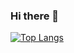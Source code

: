 ### Hi there 👋

<!--
**RandyBnjmn/RandyBnjmn** is a ✨ _special_ ✨ repository because its `README.md` (this file) appears on your GitHub profile.

Here are some ideas to get you started:

- 🔭 I’m currently working on ...
- 🌱 I’m currently learning ...
- 👯 I’m looking to collaborate on ...
- 🤔 I’m looking for help with ...
- 💬 Ask me about ...
- 📫 How to reach me: ...
- 😄 Pronouns: ...
- ⚡ Fun fact: ...
-->

<!--![Anurag's GitHub stats](https://github-readme-stats.vercel.app/api?username=RandyBnjmn&show_icons=true&theme=gruvbox)-->
[![Top Langs](https://github-readme-stats.vercel.app/api/top-langs/?username=RandyBnjmn&layout=compact&theme=gruvbox)](https://github.com/anuraghazra/github-readme-stats)
